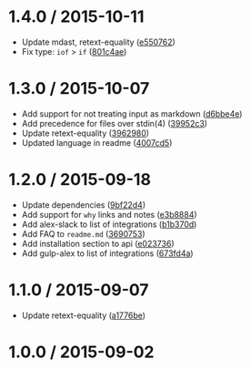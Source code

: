 <!--mdast setext-->

<!--lint disable no-multiple-toplevel-headings-->

1.4.0 / 2015-10-11
==================

*   Update mdast, retext-equality ([e550762](https://github.com/wooorm/alex/commit/e550762))
*   Fix type: `iof` > `if` ([801c4ae](https://github.com/wooorm/alex/commit/801c4ae))

1.3.0 / 2015-10-07
==================

*   Add support for not treating input as markdown ([d6bbe4e](https://github.com/wooorm/alex/commit/d6bbe4e))
*   Add precedence for files over stdin(4) ([39952c3](https://github.com/wooorm/alex/commit/39952c3))
*   Update retext-equality ([3962980](https://github.com/wooorm/alex/commit/3962980))
*   Updated language in readme ([4007cd5](https://github.com/wooorm/alex/commit/4007cd5))

1.2.0 / 2015-09-18
==================

*   Update dependencies ([9bf22d4](https://github.com/wooorm/alex/commit/9bf22d4))
*   Add support for `why` links and notes ([e3b8884](https://github.com/wooorm/alex/commit/e3b8884))
*   Add alex-slack to list of integrations ([b1b370d](https://github.com/wooorm/alex/commit/b1b370d))
*   Add FAQ to `readme.md` ([3690753](https://github.com/wooorm/alex/commit/3690753))
*   Add installation section to api ([e023736](https://github.com/wooorm/alex/commit/e023736))
*   Add gulp-alex to list of integrations ([673fd4a](https://github.com/wooorm/alex/commit/673fd4a))

1.1.0 / 2015-09-07
==================

*   Update retext-equality ([a1776be](https://github.com/wooorm/alex/commit/a1776be))

1.0.0 / 2015-09-02
==================
